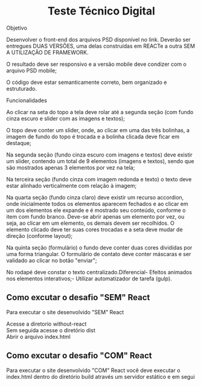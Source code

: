 <h1 align="center"> Teste Técnico Digital </h1>


Objetivo

Desenvolver o front-end dos arquivos PSD disponível no link. Deverão ser entregues DUAS VERSÕES, uma delas construídas em REACTe a outra SEM A UTILIZAÇÃO DE FRAMEWORK.

O resultado deve ser responsivo e a versão mobile deve condizer com o arquivo PSD mobile;

O código deve estar semanticamente correto, bem organizado e estruturado.

Funcionalidades

Ao clicar na seta do topo a tela deve rolar até a segunda seção (com fundo cinza escuro e slider com as imagens e textos);

O topo deve conter um slider, onde, ao clicar em uma das três bolinhas, a imagem de fundo do topo é trocada e a bolinha clicada deve ficar em destaque;

Na segunda seção (fundo cinza escuro com imagens e textos) deve existir um slider, contendo um total de 9 elementos (imagens e textos), sendo que são mostrados apenas 3 elementos por vez na tela;

Na terceira seção (fundo cinza com imagem redonda e texto) o texto deve estar alinhado verticalmente com relação à imagem;

Na quarta seção (fundo cinza claro) deve existir um recurso accordion, onde inicialmente todos os elementos aparecem fechados e ao clicar em um dos elementos ele expande e é mostrado seu conteúdo, conforme o item com fundo branco. Deve-se abrir apenas um elemento por vez, ou seja, ao clicar em um elemento, os demais devem ser recolhidos. O elemento clicado deve ter suas cores trocadas e a seta deve mudar de direção (conforme layout);

Na quinta seção (formulário) o fundo deve conter duas cores divididas por uma forma triangular. O formulário de contato deve conter máscaras e ser validado ao clicar no botão "enviar";

No rodapé deve constar o texto centralizado.Diferencial- Efeitos animados nos elementos interativos;- Utilizar automatizador de tarefa (gulp).



## Como excutar o desafio "SEM" React 

Para executar o site desenvolvido "SEM" React 

Acesse a diretorio without-react <br />
Sem seguida acesse o diretório dist <br />
Abrir o arquivo index.html <br />

## Como excutar o desafio "COM" React 

Para executar o site desenvolvido "COM" React 
você deve executar o index.html dentro do diretório build
através um servidor estático e em segui






